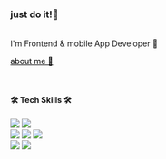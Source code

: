 <div >
 <h3>just do it!👯</h3>
  <Br/>
 <span>I'm Frontend & mobile App Developer 🌱</span>
 
 
 <a href="https://angry-nigella-093.notion.site/4a4935d5e78a46fa84f0dbed7e3eee71" style="color:black">about me 👋</a>

   <Br/>
 <h4>🛠 Tech Skills 🛠</h4>

 <div>
  <img src="https://img.shields.io/badge/flutter-02569B?style=for-the-badge&logo=flutter&logoColor=white">
  <img src="https://img.shields.io/badge/swift-F54A2A?style=for-the-badge&logo=swift&logoColor=white"> 
   </div>
 <div>

  <img src="https://img.shields.io/badge/javascript-F7DF1E?style=for-the-badge&logo=javascript&logoColor=black"> 
  <img src="https://img.shields.io/badge/vue.js-4FC08D?style=for-the-badge&logo=vue.js&logoColor=white"> 
  <img src="https://img.shields.io/badge/react-61DAFB?style=for-the-badge&logo=react&logoColor=black"> 
 </div>
 <img src="https://img.shields.io/badge/spring-6DB33F?style=for-the-badge&logo=spring&logoColor=white"> 
 <img src="https://img.shields.io/badge/python-3776AB?style=for-the-badge&logo=python&logoColor=white">

  
<!--   
 [![Top Langs](https://github-readme-stats.vercel.app/api/top-langs/?username=nada5un&hide=jupyter%20notebook&layout=compact)](https://github.com/anuraghazra/github-readme-stats)


 -->

</div>
  <Br/>
